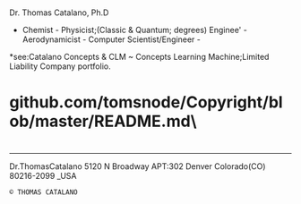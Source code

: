 #
Dr. Thomas Catalano, Ph.D
- Chemist - Physicist;(Classic & Quantum; degrees) Enginee' - Aerodynamicist - Computer Scientist/Engineer -


*see:Catalano Concepts & CLM ~ Concepts Learning Machine;Limited Liability Company portfolio.



# github.com/tomsnode/Copyright/blob/master/README.md\

#

--------------
Dr.ThomasCatalano
5120 N Broadway APT:302
Denver Colorado(CO) 80216-2099 _USA

    © THOMAS CATALANO






